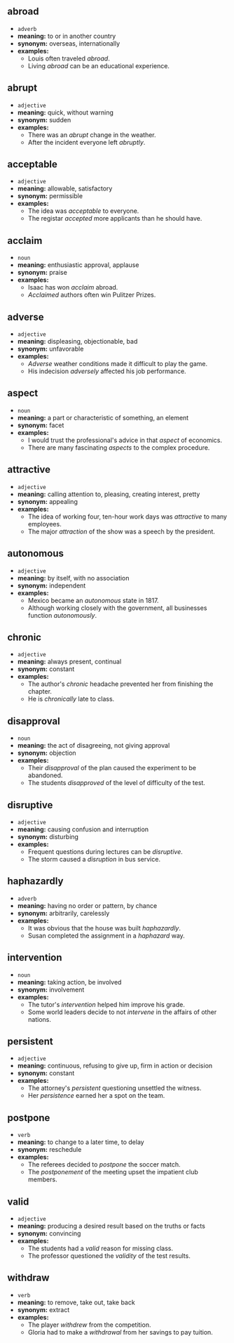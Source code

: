 ## abroad  
* ``adverb``
* **meaning:** to or in another country
* **synonym:** overseas, internationally 
* **examples:**
  * Louis often traveled *abroad*.
  * Living *abroad* can be an educational experience.
  
  
## abrupt  
* ``adjective``
* **meaning:** quick, without warning
* **synonym:** sudden 
* **examples:**
  * There was an *abrupt* change in the weather.
  * After the incident everyone left *abruptly*.
  
  
## acceptable  
* ``adjective``
* **meaning:** allowable, satisfactory
* **synonym:** permissible 
* **examples:**
  * The idea was *acceptable* to everyone.
  * The registar *accepted* more applicants than he should have.
  
  
## acclaim  
* ``noun``
* **meaning:** enthusiastic approval, applause
* **synonym:** praise 
* **examples:**
  * Isaac has won *acclaim* abroad.
  * *Acclaimed* authors often win Pulitzer Prizes.
  
  
## adverse  
* ``adjective``
* **meaning:** displeasing, objectionable, bad
* **synonym:** unfavorable 
* **examples:**
  * *Adverse* weather conditions made it difficult to play the game.
  * His indecision *adversely* affected his job performance.
  
  
## aspect  
* ``noun``
* **meaning:** a part or characteristic of something, an element
* **synonym:** facet 
* **examples:**
  * I would trust the professional's advice in that *aspect* of economics.
  * There are many fascinating *aspects* to the complex procedure.
  
  
## attractive  
* ``adjective``
* **meaning:** calling attention to, pleasing, creating interest, pretty
* **synonym:** appealing 
* **examples:**
  * The idea of working four, ten-hour work days was *attractive* to many employees.
  * The major *attraction* of the show was a speech by the president.
  
  
## autonomous  
* ``adjective``
* **meaning:** by itself, with no association
* **synonym:** independent 
* **examples:**
  * Mexico became an *autonomous* state in 1817.
  * Although working closely with the government, all businesses function *autonomously*.
  
  
## chronic  
* ``adjective``
* **meaning:** always present, continual
* **synonym:** constant 
* **examples:**
  * The author's *chronic* headache prevented her from finishing the chapter.
  * He is *chronically* late to class.
  
  
## disapproval  
* ``noun``
* **meaning:** the act of disagreeing, not giving approval
* **synonym:** objection 
* **examples:**
  * Their *disapproval* of the plan caused the experiment to be abandoned.
  * The students *disapproved* of the level of difficulty of the test.
  
  
## disruptive  
* ``adjective``
* **meaning:** causing confusion and interruption
* **synonym:** disturbing 
* **examples:**
  * Frequent questions during lectures can be *disruptive*.
  * The storm caused a *disruption* in bus service.
  
  
## haphazardly  
* ``adverb``
* **meaning:** having no order or pattern, by chance
* **synonym:** arbitrarily, carelessly 
* **examples:**
  * It was obvious that the house was built *haphazardly*.
  * Susan completed the assignment in a *haphazard* way.
  
  
## intervention  
* ``noun``
* **meaning:** taking action, be involved
* **synonym:** involvement 
* **examples:**
  * The tutor's *intervention* helped him improve his grade.
  * Some world leaders decide to not *intervene* in the affairs of other nations.
  

## persistent  
* ``adjective``
* **meaning:** continuous, refusing to give up, firm in action or decision 
* **synonym:** constant 
* **examples:**
  * The attorney's *persistent* questioning unsettled the witness.
  * Her *persistence* earned her a spot on the team.
  
  
## postpone  
* ``verb``
* **meaning:** to change to a later time, to delay
* **synonym:** reschedule 
* **examples:**
  * The referees decided to *postpone* the soccer match.
  * The *postponement* of the meeting upset the impatient club members.
  
  
## valid  
* ``adjective``
* **meaning:** producing a desired result based on the truths or facts
* **synonym:** convincing 
* **examples:**
  * The students had a *valid* reason for missing class.
  * The professor questioned the *validity* of the test results.
  
  
## withdraw  
* ``verb``
* **meaning:** to remove, take out, take back
* **synonym:** extract 
* **examples:**
  * The player *withdrew* from the competition.
  * Gloria had to make a *withdrawal* from her savings to pay tuition.
  
  
